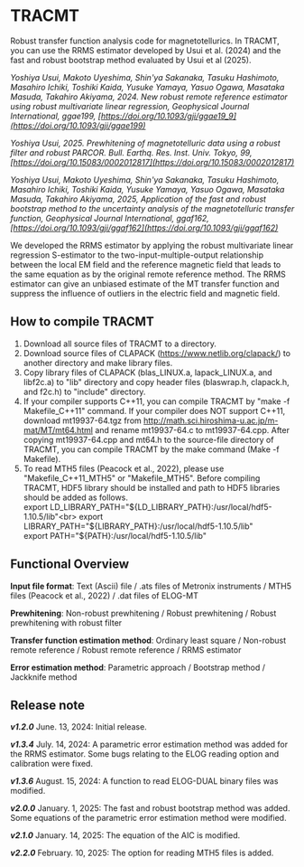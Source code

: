 # TRACMT
Robust transfer function analysis code for magnetotellurics.
In TRACMT, you can use the RRMS estimator developed by Usui et al. (2024) and the fast and robust bootstrap method evaluated by Usui et al (2025).

_Yoshiya Usui, Makoto Uyeshima, Shin'ya Sakanaka, Tasuku Hashimoto, Masahiro Ichiki, Toshiki Kaida, Yusuke Yamaya, Yasuo Ogawa, Masataka Masuda, Takahiro Akiyama, 2024. New robust remote reference estimator using robust multivariate linear regression, Geophysical Journal International, ggae199, [https://doi.org/10.1093/gji/ggae19_9](https://doi.org/10.1093/gji/ggae199)_

_Yoshiya Usui, 2025. Prewhitening of magnetotelluric data using a robust filter and robust PARCOR. Bull. Earthq. Res. Inst. Univ. Tokyo, 99, [https://doi.org/10.15083/0002012817](https://doi.org/10.15083/0002012817)_ 

_Yoshiya Usui, Makoto Uyeshima, Shin'ya Sakanaka, Tasuku Hashimoto, Masahiro Ichiki, Toshiki Kaida, Yusuke Yamaya, Yasuo Ogawa, Masataka Masuda, Takahiro Akiyama, 2025, Application of the fast and robust bootstrap method to the uncertainty analysis of the magnetotelluric transfer function, Geophysical Journal International, ggaf162, [https://doi.org/10.1093/gji/ggaf162](https://doi.org/10.1093/gji/ggaf162)_

We developed the RRMS estimator by applying the robust multivariate linear regression S-estimator to the two-input-multiple-output relationship between the local EM field and the reference magnetic field that leads to the same equation as by the original remote reference method.
The RRMS estimator can give an unbiased estimate of the MT transfer function and suppress the influence of outliers in the electric field and magnetic
field.

## How to compile TRACMT
1) Download all source files of TRACMT to a directory.
2) Download source files of CLAPACK (https://www.netlib.org/clapack/) to another directory and make library files.
3) Copy library files of CLAPACK (blas_LINUX.a, lapack_LINUX.a, and libf2c.a) to "lib" directory and copy header files (blaswrap.h, clapack.h, and f2c.h) to "include" directory.
4) If your compiler supports C++11, you can compile TRACMT by "make -f Makefile_C++11" command.
   If your compiler does NOT support C++11, download mt19937-64.tgz from http://math.sci.hiroshima-u.ac.jp/m-mat/MT/mt64.html and rename mt19937-64.c to mt19937-64.cpp. 
   After copying mt19937-64.cpp and mt64.h to the source-file directory of TRACMT, you can compile TRACMT by the make command (Make -f Makefile).
5) To read MTH5 files (Peacock et al., 2022), please use "Makefile_C++11_MTH5" or "Makefile_MTH5". Before compiling TRACMT, HDF5 library should be installed and path to HDF5 libraries should be added as follows.<br>
   export LD_LIBRARY_PATH="${LD_LIBRARY_PATH}:/usr/local/hdf5-1.10.5/lib"<br>
   export LIBRARY_PATH="${LIBRARY_PATH}:/usr/local/hdf5-1.10.5/lib"<br>
   export PATH="${PATH}:/usr/local/hdf5-1.10.5/lib"<br>

## Functional Overview
**Input file format**: Text (Ascii) file / .ats files of Metronix instruments / MTH5 files (Peacock et al., 2022) / .dat files of ELOG-MT

**Prewhitening**: Non-robust prewhitening / Robust prewhitening / Robust prewhitening with robust filter

**Transfer function estimation method**: Ordinary least square / Non-robust remote reference / Robust remote reference / RRMS estimator

**Error estimation method**: Parametric approach / Bootstrap method / Jackknife method

## Release note
_**v1.2.0**_ June. 13, 2024: Initial release.

_**v1.3.4**_ July. 14, 2024:  A parametric error estimation method was added for the RRMS estimator. Some bugs relating to the ELOG reading option and calibration were fixed.

_**v1.3.6**_ August. 15, 2024: A function to read ELOG-DUAL binary files was modified.

_**v2.0.0**_ January. 1, 2025: The fast and robust bootstrap method was added. Some equations of the parametric error estimation method were modified.

_**v2.1.0**_ January. 14, 2025: The equation of the AIC is modified.

_**v2.2.0**_ February. 10, 2025: The option for reading MTH5 files is added.


